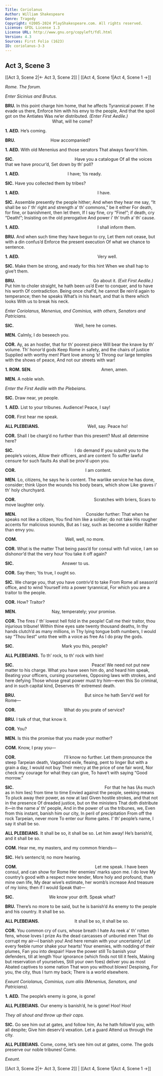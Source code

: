 ```yaml
---
Title: Coriolanus
Author: William Shakespeare
Genre: Tragedy
Copyright: ©2005-2024 PlayShakespeare.com. All rights reserved.
License: GFDL License 1.3
License URL: http://www.gnu.org/copyleft/fdl.html
Version: 4.3
Sources: First Folio (1623)
ID: coriolanus-3-3
---
```


## Act 3, Scene 3
[[Act 3, Scene 2|← Act 3, Scene 2]] | [[Act 4, Scene 1|Act 4, Scene 1 →]]

*Rome. The forum.*

*Enter Sicinius and Brutus.*

**BRU.**
In this point charge him home, that he affects
Tyrannical power. If he evade us there,
Enforce him with his envy to the people,
And that the spoil got on the Antiates
Was ne’er distributed.
*(Enter First Aedile.)*
           What, will he come?

**1. AED.**
He’s coming.

**BRU.**
        How accompanied?

**1. AED.**
With old Menenius and those senators
That always favor’d him.

**SIC.**
              Have you a catalogue
Of all the voices that we have procur’d,
Set down by th’ poll?

**1. AED.**
           I have; ’tis ready.

**SIC.**
Have you collected them by tribes?

**1. AED.**
                  I have.

**SIC.**
Assemble presently the people hither;
And when they hear me say, “It shall be so
I’ th’ right and strength a’ th’ commons,” be it either
For death, for fine, or banishment, then let them,
If I say fine, cry “Fine!”; if death, cry “Death!”;
Insisting on the old prerogative
And power i’ th’ truth a’ th’ cause.

**1. AED.**
                  I shall inform them.

**BRU.**
And when such time they have begun to cry,
Let them not cease, but with a din confus’d
Enforce the present execution
Of what we chance to sentence.

**1. AED.**
                  Very well.

**SIC.**
Make them be strong, and ready for this hint
When we shall hap to give’t them.

**BRU.**
                  Go about it.
*(Exit First Aedile.)*
Put him to choler straight, he hath been us’d
Ever to conquer, and to have his worth
Of contradiction. Being once chaf’d, he cannot
Be rein’d again to temperance; then he speaks
What’s in his heart, and that is there which looks
With us to break his neck.

*Enter Coriolanus, Menenius, and Cominius, with others, Senators and Patricians.*

**SIC.**
              Well, here he comes.

**MEN.**
Calmly, I do beseech you.

**COR.**
Ay, as an hostler, that for th’ poorest piece
Will bear the knave by th’ volume. Th’ honor’d gods
Keep Rome in safety, and the chairs of justice
Supplied with worthy men! Plant love among ’s!
Throng our large temples with the shows of peace,
And not our streets with war!

**1. ROM. SEN.**
                Amen, amen.

**MEN.**
A noble wish.

*Enter the First Aedile with the Plebeians.*

**SIC.**
Draw near, ye people.

**1. AED.**
List to your tribunes. Audience! Peace, I say!

**COR.**
First hear me speak.

**ALL PLEBEIANS.**
           Well, say. Peace ho!

**COR.**
Shall I be charg’d no further than this present?
Must all determine here?

**SIC.**
              I do demand
If you submit you to the people’s voices,
Allow their officers, and are content
To suffer lawful censure for such faults
As shall be prov’d upon you.

**COR.**
                I am content.

**MEN.**
Lo, citizens, he says he is content.
The warlike service he has done, consider; think
Upon the wounds his body bears, which show
Like graves i’ th’ holy churchyard.

**COR.**
                  Scratches with briers,
Scars to move laughter only.

**MEN.**
                Consider further:
That when he speaks not like a citizen,
You find him like a soldier; do not take
His rougher accents for malicious sounds,
But as I say, such as become a soldier
Rather than envy you.

**COM.**
           Well, well, no more.

**COR.**
What is the matter
That being pass’d for consul with full voice,
I am so dishonor’d that the very hour
You take it off again?

**SIC.**
           Answer to us.

**COR.**
Say then; ’tis true, I ought so.

**SIC.**
We charge you, that you have contriv’d to take
From Rome all season’d office, and to wind
Yourself into a power tyrannical,
For which you are a traitor to the people.

**COR.**
How? Traitor?

**MEN.**
        Nay, temperately; your promise.

**COR.**
The fires i’ th’ lowest hell fold in the people!
Call me their traitor, thou injurious tribune!
Within thine eyes sate twenty thousand deaths,
In thy hands clutch’d as many millions, in
Thy lying tongue both numbers, I would say
“Thou liest” unto thee with a voice as free
As I do pray the gods.

**SIC.**
           Mark you this, people?

**ALL PLEBEIANS.**
To th’ rock, to th’ rock with him!

**SIC.**
                  Peace!
We need not put new matter to his charge.
What you have seen him do, and heard him speak,
Beating your officers, cursing yourselves,
Opposing laws with strokes, and here defying
Those whose great power must try him—even this
So criminal, and in such capital kind,
Deserves th’ extremest death.

**BRU.**
                But since he hath
Serv’d well for Rome⁠—

**COR.**
           What do you prate of service?

**BRU.**
I talk of that, that know it.

**COR.**
You?

**MEN.**
Is this the promise that you made your mother?

**COM.**
Know, I pray you⁠—

**COR.**
           I’ll know no further.
Let them pronounce the steep Tarpeian death,
Vagabond exile, fleaing, pent to linger
But with a grain a day, I would not buy
Their mercy at the price of one fair word,
Nor check my courage for what they can give,
To have’t with saying “Good morrow.”

**SIC.**
                     For that he has
(As much as in him lies) from time to time
Envied against the people, seeking means
To pluck away their power, as now at last
Given hostile strokes, and that not in the presence
Of dreaded justice, but on the ministers
That doth distribute it—in the name a’ th’ people,
And in the power of us the tribunes, we,
Even from this instant, banish him our city,
In peril of precipitation
From off the rock Tarpeian, never more
To enter our Rome gates. I’ th’ people’s name,
I say it shall be so.

**ALL PLEBEIANS.**
It shall be so, it shall be so. Let him away!
He’s banish’d, and it shall be so.

**COM.**
Hear me, my masters, and my common friends⁠—

**SIC.**
He’s sentenc’d; no more hearing.

**COM.**
                  Let me speak.
I have been consul, and can show for Rome
Her enemies’ marks upon me. I do love
My country’s good with a respect more tender,
More holy and profound, than mine own life,
My dear wive’s estimate, her womb’s increase
And treasure of my loins; then if I would
Speak that⁠—

**SIC.**
        We know your drift. Speak what?

**BRU.**
There’s no more to be said, but he is banish’d
As enemy to the people and his country.
It shall be so.

**ALL PLEBEIANS.**
        It shall be so, it shall be so.

**COR.**
You common cry of curs, whose breath I hate
As reek a’ th’ rotten fens, whose loves I prize
As the dead carcasses of unburied men
That do corrupt my air—I banish you!
And here remain with your uncertainty!
Let every feeble rumor shake your hearts!
Your enemies, with nodding of their plumes,
Fan you into despair! Have the power still
To banish your defenders, till at length
Your ignorance (which finds not till it feels,
Making but reservation of yourselves,
Still your own foes) deliver you as most
Abated captives to some nation
That won you without blows! Despising,
For you, the city, thus I turn my back;
There is a world elsewhere.

*Exeunt Coriolanus, Cominius, *cum aliis* (Menenius, Senators, and Patricians).*

**1. AED.**
The people’s enemy is gone, is gone!

**ALL PLEBEIANS.**
Our enemy is banish’d, he is gone! Hoo! Hoo!

*They all shout and throw up their caps.*

**SIC.**
Go see him out at gates, and follow him,
As he hath follow’d you, with all despite;
Give him deserv’d vexation. Let a guard
Attend us through the city.

**ALL PLEBEIANS.**
Come, come, let’s see him out at gates, come.
The gods preserve our noble tribunes! Come.

*Exeunt.*

[[Act 3, Scene 2|← Act 3, Scene 2]] | [[Act 4, Scene 1|Act 4, Scene 1 →]]